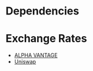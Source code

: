 # Dependencies

# Exchange Rates

- [ALPHA VANTAGE](https://www.alphavantage.co/)
- [Uniswap](https://uniswap.org/)